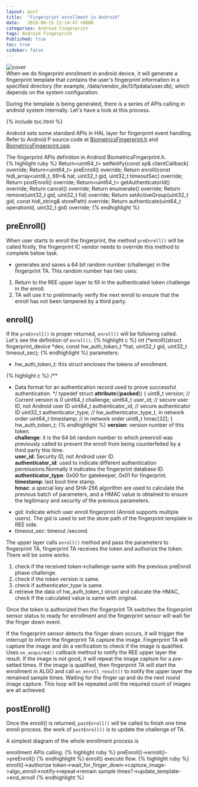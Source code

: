 ```yaml
---
layout: post
title:  "Fingerprint enrollment in Android"
date:   2019-09-15 22:14:47 +0800
categories: Android Fingerprint
tags: Android Fingerprint
Published: true
toc: true
sidebar: false
---
```

![cover]({{site.baseurl}}/assets/image/fingerprint-enroll-cover.jpeg)    
When we do fingerprint enrollment in android device, it will generate a fingerprint template that contains the user's fingerprint information in a specified directory (for example, /data/vendor_de/0/fpdata/user.db), which depends on the system configuration.

During the template is being generated, there is a series of APIs calling in android system internally. Let's have a look at this process. 

{% include toc.html %}

Android sets some standard APIs in HAL layer for fingerprint event handling. Refer to Android P source code at [BiometricsFingerprint.h](https://www.androidos.net.cn/android/10.0.0_r6/xref/hardware/interfaces/biometrics/fingerprint/2.1/default/BiometricsFingerprint.h) and [BiometricsFingerprint.cpp](https://www.androidos.net.cn/android/10.0.0_r6/xref/hardware/interfaces/biometrics/fingerprint/2.1/default/BiometricsFingerprint.cpp).

The fingerprint APIs definition in Android BiometricsFingerprint.h.<br>
{% highlight ruby %}
Return<uint64_t> setNotify(const sp<IBiometricsFingerprintClientCallback>& clientCallback) override;
Return<uint64_t> preEnroll() override;
Return<RequestStatus> enroll(const hidl_array<uint8_t, 69>& hat, uint32_t gid, uint32_t timeoutSec) override;
Return<RequestStatus> postEnroll() override;
Return<uint64_t> getAuthenticatorId() override;
Return<RequestStatus> cancel() override;
Return<RequestStatus> enumerate() override;
Return<RequestStatus> remove(uint32_t gid, uint32_t fid) override;
Return<RequestStatus> setActiveGroup(uint32_t gid, const hidl_string& storePath) override;
Return<RequestStatus> authenticate(uint64_t operationId, uint32_t gid) override;
{% endhighlight %}

## preEnroll()

When user starts to enroll the fingerprint, the method `preEnroll()` will be called firstly, the fingerprint IC vendor needs to override this method to complete below task. 

+ generates and saves a 64 bit random number (challenge) in the fingerprint TA. 
This random number has two uses:
1. Return to the REE upper layer to fill in the authenticated token challenge in the enroll.
2. TA will use it to preliminarily verify the next enroll to ensure that the enroll has not been tampered by a third party.

## enroll()
If the `preEnroll()` is proper returned, `enroll()` will be following called.<br> 
Let's see the definition of `enroll()`.
{% highlight c %}
int (*enroll)(struct fingerprint_device *dev, const hw_auth_token_t *hat,
          uint32_t gid, uint32_t timeout_sec);
{% endhighlight %}
parameters:
+ hw_auth_token_t: this struct encloses the tokens of enrollment. <br>

{% highlight c %}
/**
 * Data format for an authentication record used to prove successful authentication.
 */
typedef struct __attribute__((__packed__))
{
    uint8_t version;  // Current version is 0
    uint64_t challenge;
    uint64_t user_id;             // secure user ID, not Android user ID
    uint64_t authenticator_id;    // secure authenticator ID
    uint32_t authenticator_type;  // hw_authenticator_type_t, in network order
    uint64_t timestamp;           // in network order
    uint8_t hmac[32];
} hw_auth_token_t;
{% endhighlight %}
**version**: version number of this token.<br>
**challenge**: it is the 64 bit random number to which preenroll was previously called to prevent the enroll from being counterfeited by a third party this time.<br>
**user_id**: Security ID, not Android user ID.<br>
**authenticator_id**: used to indicate different authentication permissions.Normally it indicates the fingerprint database ID.<br>
**authenticator_type**: 0x00 for gatekeeper, 0x01 for fingerprint.<br>
**timestamp**: last boot time stamp.<br>
**hmac**: a special key and SHA-256 algorithm are used to calculate the previous batch of parameters, and a HMAC value is obtained to ensure the legitimacy and security of the previous parameters.<br>

+ gid: Indicate which user enroll fingerprint (Anroid supports multiple users). The gid is used to set the store path of the fingerprint template in REE side.
+ timeout_sec: timeout /second.

The upper layer calls `enroll()` method and pass the parameters to fingerprint TA, fingerprint TA receives the token and authorize the token. There will be some works.

1. check if the received token->challenge same with the previous preEnroll phase challenge.
2. check if the token version is same.
3. check if authenticator_type is same.
4. retrieve the data of hw_auth_token_t struct and calucate the HMAC, check if the calculated value is same with original.

Once the token is authorized then the fingerprint TA switches the fingerprint sensor status to ready for enrollment and the fingerprint sensor will wait for the finger down event.

If the fingerprint sensor detects the finger down occurs, it will trigger the interrupt to inform the fingerprint TA capture the image. Fingerprint TA will capture the image and do a verification to check if the image is qualified. Uses `on_acquired()` callback method to notify the REE upper layer the result. If the image is not good, it will repeat the image capture for a pre-setted times. If the image is qualified, then fingerprint TA will start the enrollment in ALGO and call `on_enroll_result()` to notify the upper layer the remained sample times. Waiting for the finger up and do the next round image capture. This loop will be repeated until the required count of images are all achieved. 

## postEnroll()

Once the enroll() is returned, `postEnroll()` will be called to finish one time enroll process.
the work of `postEnroll()` is to update the challenge of TA.

A simplest diagram of the whole enrollment process is 

enrollment APIs calling.
{% highlight ruby %}
preEnroll()->enroll()->preEnroll()
{% endhighlight %}
enroll() execute flow.
{% highlight ruby %}
enroll()->authorize token->wait_for_finger_down->capture_image->algo_enroll->notify->repeat->remain sample times?->update_template->end_ernoll
{% endhighlight %}